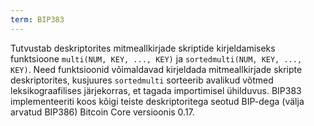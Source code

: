 ```yaml
---
term: BIP383
---
```


Tutvustab deskriptorites mitmeallkirjade skriptide kirjeldamiseks funktsioone `multi(NUM, KEY, ..., KEY)` ja `sortedmulti(NUM, KEY, ..., KEY)`. Need funktsioonid võimaldavad kirjeldada mitmeallkirjade skripte deskriptorites, kusjuures `sortedmulti` sorteerib avalikud võtmed leksikograafilises järjekorras, et tagada importimisel ühilduvus. BIP383 implementeeriti koos kõigi teiste deskriptoritega seotud BIP-dega (välja arvatud BIP386) Bitcoin Core versioonis 0.17.